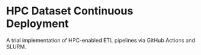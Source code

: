 # HPC Dataset Continuous Deployment
A trial implementation of HPC-enabled ETL pipelines via GitHub Actions and SLURM.
